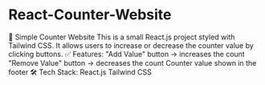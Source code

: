# React-Counter-Website
🔢 Simple Counter Website This is a small React.js project styled with Tailwind CSS. It allows users to increase or decrease the counter value by clicking buttons.  ✅ Features: "Add Value" button → increases the count  "Remove Value" button → decreases the count  Counter value shown in the footer  🛠 Tech Stack: React.js  Tailwind CSS
